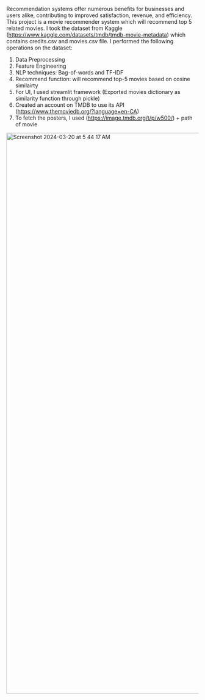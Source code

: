 Recommendation systems offer numerous benefits for businesses and users alike, contributing to improved satisfaction, revenue, and efficiency. This project is a movie recommender system which will recommend top 5 related movies. I took the dataset from Kaggle (https://www.kaggle.com/datasets/tmdb/tmdb-movie-metadata) which contains credits.csv and movies.csv file.
I performed the following operations on the dataset:
1. Data Preprocessing
2. Feature Engineering
3. NLP techniques: Bag-of-words and TF-IDF
4. Recommend function: will recommend top-5 movies based on cosine similairty
5. For UI, I used streamlit framework (Exported movies dictionary as similarity function through pickle)
6. Created an account on TMDB to use its API (https://www.themoviedb.org/?language=en-CA)
7. To fetch the posters, I used (https://image.tmdb.org/t/p/w500/) + path of movie
<img width="1470" alt="Screenshot 2024-03-20 at 5 44 17 AM" src="https://github.com/Jaggi0504/Movie-Recommeder-System--TMDB/assets/44519331/900844ac-448d-4260-b921-42f374bf4f85">
